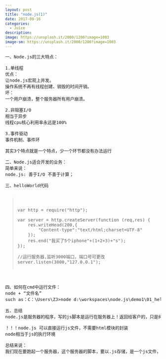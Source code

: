 ```yaml
---
layout: post
title: "node.js(1)"
date: 2017-09-16
categories:
  - Juice
description: 
image: https://unsplash.it/2000/1200?image=1003
image-sm: https://unsplash.it/2000/1200?image=1003
---
```


<pre>
一、Node.js的三大特点：

1.单线程
优点：
让node.js宏观上并发。
操作系统不再有线程创建、销毁的时间开销。
坏：
一个用户崩溃，整个服务器所有用户崩溃。

2.非阻塞I/O
相当于异步
线程cpu核心利用率永远是100%

3.事件驱动
事件机制、事件环

其实3个特点就是一个特点，少一个环节都没有办法运行

二、Node.js适合开发的业务：
简单来说：
node.js: 善于I/O 不善于计算；

三、helloWorld代码

<blockquote>

var http = require("http");

var server = http.createServer(function (req,res) {
    res.writeHead(200,{
        "Content-type":"text/html;charset=UTF-8"
    });
    res.end("我买了5个iphone"+(1+2+3)+"s");
});

//运行服务器,监听3000端口，端口号可更改
server.listen(3000,"127.0.0.1");

</blockquote>

四、如何在cmd中运行文件：
node + “文件名”
such as：C：\Users\ZJ>node d:\workspaces\node.js\demo1\01_helloWorld.js

五、总结
node.js是服务器的程序，写的js脚本是运行在服务器上！返回给客户的，只是纯html语句（重点提醒）

！！！node.js 可以直接运行js文件，不需要html模块的封装
node相当于js的执行环境

总结来说：
我们现在要跑起一个服务器，这个服务器的脚本，要以.js存储，是一个js文件，用node命令运行这个js文件罢了。
</pre>
